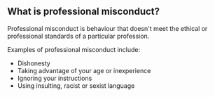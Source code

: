 ##  What is professional misconduct?

Professional misconduct is behaviour that doesn't meet the ethical or
professional standards of a particular profession.

Examples of professional misconduct include:

  * Dishonesty 
  * Taking advantage of your age or inexperience 
  * Ignoring your instructions 
  * Using insulting, racist or sexist language 
